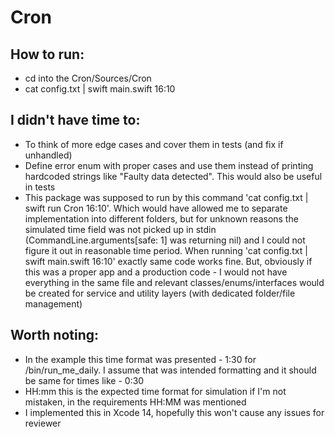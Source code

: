 # Cron

## How to run:
- cd into the Cron/Sources/Cron
- cat config.txt | swift main.swift 16:10

## I didn't have time to:
- To think of more edge cases and cover them in tests (and fix if unhandled)
- Define error enum with proper cases and use them instead of printing hardcoded strings like "Faulty data detected". This would also be useful in tests
- This package was supposed to run by this command 'cat config.txt | swift run Cron 16:10'. Which would have allowed me to separate implementation into different folders, but for unknown reasons the simulated time field was not picked up in stdin (CommandLine.arguments[safe: 1] was returning nil) and I could not figure it out in reasonable time period. When running 'cat config.txt | swift main.swift 16:10' exactly same code works fine. But, obviously if this was a proper app and a production code - I would not have everything in the same file and relevant classes/enums/interfaces would be created for service and utility layers (with dedicated folder/file management)

## Worth noting:
- In the example this time format was presented - 1:30 for /bin/run_me_daily. I assume that was intended formatting and it should be same for times like - 0:30
- HH:mm this is the expected time format for simulation if I'm not mistaken, in the requirements HH:MM was mentioned
- I implemented this in Xcode 14, hopefully this won't cause any issues for reviewer 
